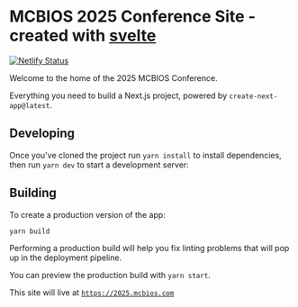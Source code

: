 # MCBIOS 2025 Conference Site - created with [svelte](https://github.com/sveltejs/svelte)

[![Netlify Status](https://api.netlify.com/api/v1/badges/6d25438c-d54b-49dc-9ecb-1caae154b019/deploy-status)](https://app.netlify.com/sites/mcbios/deploys?branch=2025)

Welcome to the home of the 2025 MCBIOS Conference.

Everything you need to build a Next.js project, powered by `create-next-app@latest`.

## Developing

Once you've cloned the project run `yarn install` to install dependencies, then run `yarn dev` to start a development server:

## Building

To create a production version of the app:

```bash
yarn build
```

Performing a production build will help you fix linting problems that will pop up in the deployment pipeline.

You can preview the production build with `yarn start`.

This site will live at [`https://2025.mcbios.com`](https://2025.mcbios.com)
